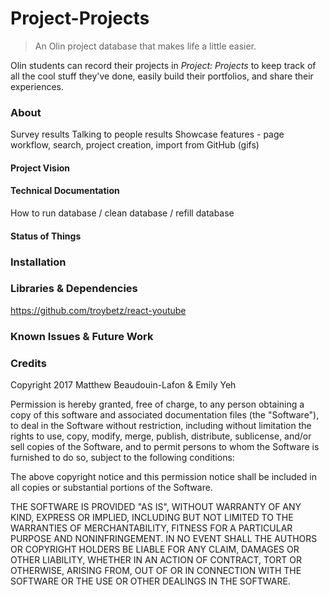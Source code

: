 # Project-Projects
> An Olin project database that makes life a little easier.

Olin students can record their projects in *Project: Projects* to keep track of all the cool stuff they've done, easily build their portfolios, and share their experiences.

### About


Survey results
Talking to people results
Showcase features - page workflow, search, project creation, import from GitHub (gifs)

#### Project Vision

#### Technical Documentation
How to run database / clean database / refill database

#### Status of Things

### Installation

### Libraries & Dependencies
https://github.com/troybetz/react-youtube

### Known Issues & Future Work

### Credits

Copyright 2017 Matthew Beaudouin-Lafon & Emily Yeh

Permission is hereby granted, free of charge, to any person obtaining a copy of this software and associated documentation files (the "Software"), to deal in the Software without restriction, including without limitation the rights to use, copy, modify, merge, publish, distribute, sublicense, and/or sell copies of the Software, and to permit persons to whom the Software is furnished to do so, subject to the following conditions:

The above copyright notice and this permission notice shall be included in all copies or substantial portions of the Software.

THE SOFTWARE IS PROVIDED "AS IS", WITHOUT WARRANTY OF ANY KIND, EXPRESS OR IMPLIED, INCLUDING BUT NOT LIMITED TO THE WARRANTIES OF MERCHANTABILITY, FITNESS FOR A PARTICULAR PURPOSE AND NONINFRINGEMENT. IN NO EVENT SHALL THE AUTHORS OR COPYRIGHT HOLDERS BE LIABLE FOR ANY CLAIM, DAMAGES OR OTHER LIABILITY, WHETHER IN AN ACTION OF CONTRACT, TORT OR OTHERWISE, ARISING FROM, OUT OF OR IN CONNECTION WITH THE SOFTWARE OR THE USE OR OTHER DEALINGS IN THE SOFTWARE.
